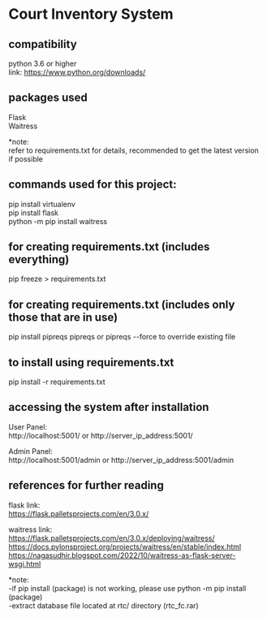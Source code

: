 # Court Inventory System

## compatibility
python 3.6 or higher  
link: https://www.python.org/downloads/

## packages used
Flask  
Waitress  

*note:  
refer to requirements.txt for details, recommended to get the latest version if possible

## commands used for this project:
pip install virtualenv  
pip install flask  
python -m pip install waitress

## for creating requirements.txt (includes everything)
pip freeze > requirements.txt

## for creating requirements.txt (includes only those that are in use)
pip install pipreqs
pipreqs or pipreqs --force to override existing file

## to install using requirements.txt
pip install -r requirements.txt

## accessing the system after installation
User Panel:  
http://localhost:5001/ or http://server_ip_address:5001/  

Admin Panel:  
http://localhost:5001/admin or http://server_ip_address:5001/admin 

## references for further reading
flask link:  
https://flask.palletsprojects.com/en/3.0.x/

waitress link:  
https://flask.palletsprojects.com/en/3.0.x/deploying/waitress/  
https://docs.pylonsproject.org/projects/waitress/en/stable/index.html  
https://nagasudhir.blogspot.com/2022/10/waitress-as-flask-server-wsgi.html

*note:  
-if pip install (package) is not working, please use python -m pip install (package)  
-extract database file located at rtc/ directory (rtc_fc.rar)  
